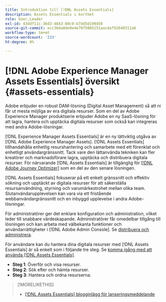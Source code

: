 ```yaml
---
title: Introduktion till [!DNL Assets Essentials]
description: Assets Essentials i korthet
role: User,Leader
exl-id: 43ddf11c-36d3-4643-80c9-b7dd5d199450
source-git-commit: ecc36da0de9e4e7075085251aacdaf92640311a6
workflow-type: tm+mt
source-wordcount: '233'
ht-degree: 0%

---
```


# [!DNL Adobe Experience Manager Assets Essentials] översikt {#assets-essentials}

<!-- TBD: Update this banner to remove Beta label. 
![Banner image for beta docs](assets/do-not-localize/banner-image-beta-docs.png)
-->

Adobe erbjuder en robust DAM-lösning (Digital Asset Management) så att ni får ut mesta möjliga av era digitala resurser. Som en del av Adobe Experience Manager produktserie erbjuder Adobe en ny SaaS-lösning för att lagra, hantera och upptäcka digitala resurser som också kan integreras med andra Adobe-lösningar.

[!DNL Experience Manager Assets Essentials] är en ny lättviktig utgåva av [!DNL Adobe Experience Manager Assets]. [!DNL Assets Essentials] tillhandahålla enhetlig resurshantering och samarbete med ett förenklat och enhetligt användargränssnitt. Tack vare den lättanvända tekniken kan fler kreatörer och marknadsförare lagra, upptäcka och distribuera digitala resurser. För närvarande [!DNL Assets Essentials] är tillgänglig för [[!DNL Adobe Journey Optimizer]](https://experienceleague.adobe.com/docs/journey-optimizer/using/ajo-home.html) som en del av den senare lösningen.

[!DNL Assets Essentials] fokuserar på ett enkelt gränssnitt och effektiv sökning och upptäckt av digitala resurser för att säkerställa resursanvändning, styrning och varumärkestrohet mellan olika team. Slutanvändarupplevelsen kan vara via ett fristående webbanvändargränssnitt och en inbyggd upplevelse i andra Adobe-lösningar.

För administratörer ger det enklare konfiguration och administration, vilket leder till snabbare värdeskapande. Administratörer får omedelbar tillgång till lösningen och kan arbeta med välbekanta funktioner och användarrättigheter i [!DNL Adobe Admin Console]. Se [distribuera och administrera](/help/deploy-administer.md).

För användare kan du hantera dina digitala resurser med [!DNL Assets Essentials] är så enkelt som i följande tre steg. Se [komma igång med att använda [!DNL Assets Essentials]](/help/get-started.md).

* **Steg 1**: Överför och visa resurser.
* **Steg 2**: Sök efter och hämta resurser.
* **Steg 3**: Hantera och ordna resurserna.

>[!MORELIKETHIS]
>
>* [[!DNL Assets Essentials] blogginlägg för lanseringsmeddelande](https://blog.adobe.com/en/publish/2021/04/27/introducing-adobe-experience-manager-assets-essentials-to-simplify-collaboration-across-teams.html)

